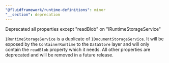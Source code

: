 ```yaml
---
"@fluidframework/runtime-definitions": minor
"__section": deprecation
---
```

Deprecated all properties except "readBlob" on "IRuntimeStorageService"

`IRuntimeStorageService` is a duplicate of `IDocumentStorageService`. It will be exposed by the `ContainerRuntime` to the `DataStore` layer and will only contain the `readBlob` property which it needs.
All other properties are deprecated and will be removed in a future release.
